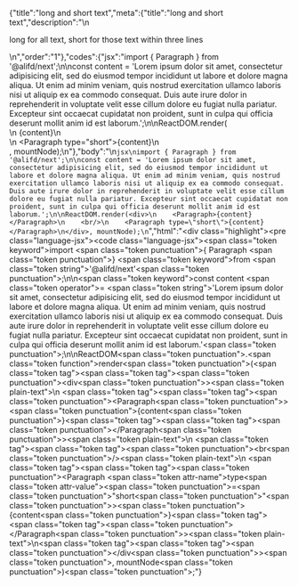 {"title":"long and short text","meta":{"title":"long and short text","description":"\n<p>long for all text, short for those text within three lines</p>\n","order":"1"},"codes":{"jsx":"import { Paragraph } from '@alifd/next';\n\nconst content = 'Lorem ipsum dolor sit amet, consectetur adipisicing elit, sed do eiusmod tempor incididunt ut labore et dolore magna aliqua. Ut enim ad minim veniam, quis nostrud exercitation ullamco laboris nisi ut aliquip ex ea commodo consequat. Duis aute irure dolor in reprehenderit in voluptate velit esse cillum dolore eu fugiat nulla pariatur. Excepteur sint occaecat cupidatat non proident, sunt in culpa qui officia deserunt mollit anim id est laborum.';\n\nReactDOM.render(<div>\n    <Paragraph>{content}</Paragraph>\n    <br/>\n    <Paragraph type=\"short\">{content}</Paragraph>\n</div>, mountNode);\n"},"body":"\n````jsx\nimport { Paragraph } from '@alifd/next';\n\nconst content = 'Lorem ipsum dolor sit amet, consectetur adipisicing elit, sed do eiusmod tempor incididunt ut labore et dolore magna aliqua. Ut enim ad minim veniam, quis nostrud exercitation ullamco laboris nisi ut aliquip ex ea commodo consequat. Duis aute irure dolor in reprehenderit in voluptate velit esse cillum dolore eu fugiat nulla pariatur. Excepteur sint occaecat cupidatat non proident, sunt in culpa qui officia deserunt mollit anim id est laborum.';\n\nReactDOM.render(<div>\n    <Paragraph>{content}</Paragraph>\n    <br/>\n    <Paragraph type=\"short\">{content}</Paragraph>\n</div>, mountNode);\n````","html":"<script>(function(){'use strict';\n\nvar _next = require('@alifd/next');\n\nvar content = 'Lorem ipsum dolor sit amet, consectetur adipisicing elit, sed do eiusmod tempor incididunt ut labore et dolore magna aliqua. Ut enim ad minim veniam, quis nostrud exercitation ullamco laboris nisi ut aliquip ex ea commodo consequat. Duis aute irure dolor in reprehenderit in voluptate velit esse cillum dolore eu fugiat nulla pariatur. Excepteur sint occaecat cupidatat non proident, sunt in culpa qui officia deserunt mollit anim id est laborum.';\n\nReactDOM.render(React.createElement(\n    'div',\n    null,\n    React.createElement(\n        _next.Paragraph,\n        null,\n        content\n    ),\n    React.createElement('br', null),\n    React.createElement(\n        _next.Paragraph,\n        { type: 'short' },\n        content\n    )\n), mountNode);})()</script><div class=\"highlight\"><pre class=\"language-jsx\"><code class=\"language-jsx\"><span class=\"token keyword\">import</span> <span class=\"token punctuation\">{</span> Paragraph <span class=\"token punctuation\">}</span> <span class=\"token keyword\">from</span> <span class=\"token string\">'@alifd/next'</span><span class=\"token punctuation\">;</span>\n\n<span class=\"token keyword\">const</span> content <span class=\"token operator\">=</span> <span class=\"token string\">'Lorem ipsum dolor sit amet, consectetur adipisicing elit, sed do eiusmod tempor incididunt ut labore et dolore magna aliqua. Ut enim ad minim veniam, quis nostrud exercitation ullamco laboris nisi ut aliquip ex ea commodo consequat. Duis aute irure dolor in reprehenderit in voluptate velit esse cillum dolore eu fugiat nulla pariatur. Excepteur sint occaecat cupidatat non proident, sunt in culpa qui officia deserunt mollit anim id est laborum.'</span><span class=\"token punctuation\">;</span>\n\nReactDOM<span class=\"token punctuation\">.</span><span class=\"token function\">render</span><span class=\"token punctuation\">(</span><span class=\"token tag\"><span class=\"token tag\"><span class=\"token punctuation\">&lt;</span>div</span><span class=\"token punctuation\">></span></span><span class=\"token plain-text\">\n    </span><span class=\"token tag\"><span class=\"token tag\"><span class=\"token punctuation\">&lt;</span>Paragraph</span><span class=\"token punctuation\">></span></span><span class=\"token punctuation\">{</span>content<span class=\"token punctuation\">}</span><span class=\"token tag\"><span class=\"token tag\"><span class=\"token punctuation\">&lt;/</span>Paragraph</span><span class=\"token punctuation\">></span></span><span class=\"token plain-text\">\n    </span><span class=\"token tag\"><span class=\"token tag\"><span class=\"token punctuation\">&lt;</span>br</span><span class=\"token punctuation\">/></span></span><span class=\"token plain-text\">\n    </span><span class=\"token tag\"><span class=\"token tag\"><span class=\"token punctuation\">&lt;</span>Paragraph</span> <span class=\"token attr-name\">type</span><span class=\"token attr-value\"><span class=\"token punctuation\">=</span><span class=\"token punctuation\">\"</span>short<span class=\"token punctuation\">\"</span></span><span class=\"token punctuation\">></span></span><span class=\"token punctuation\">{</span>content<span class=\"token punctuation\">}</span><span class=\"token tag\"><span class=\"token tag\"><span class=\"token punctuation\">&lt;/</span>Paragraph</span><span class=\"token punctuation\">></span></span><span class=\"token plain-text\">\n</span><span class=\"token tag\"><span class=\"token tag\"><span class=\"token punctuation\">&lt;/</span>div</span><span class=\"token punctuation\">></span></span><span class=\"token punctuation\">,</span> mountNode<span class=\"token punctuation\">)</span><span class=\"token punctuation\">;</span></code></pre></div>"}